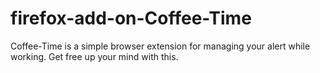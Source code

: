 # firefox-add-on-Coffee-Time

Coffee-Time is a simple browser extension for managing your alert while working. Get free up your mind with this.
